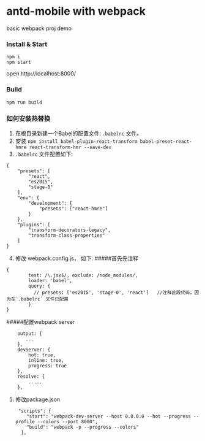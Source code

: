 # antd-mobile with webpack

basic webpack proj demo

### Install & Start

```shell
npm i
npm start
```

open http://localhost:8000/

### Build

```
npm run build
```


### 如何安装热替换
1) 在根目录新建一个Babel的配置文件:  `.babelrc` 文件。
2) 安装 `npm install babel-plugin-react-transform babel-preset-react-hmre react-transform-hmr --save-dev`
3) `.babelrc` 文件配置如下:
```
{
  	"presets": [
  		"react",
  		"es2015",
  	 	"stage-0"
  	],
	"env": {
		"development": {
			"presets": ["react-hmre"]
		}
	},
  	"plugins": [
        "transform-decorators-legacy",
        "transform-class-properties"
    ]
}
```

4) 修改 webpack.config.js， 如下:
    #####首先先注释
```
{
        test: /\.jsx$/, exclude: /node_modules/,
        loader: 'babel',
        query: {
          // presets: ['es2015', 'stage-0', 'react']   //注释此段代码，因为在`.babelrc` 文件已配置
        }
}
```
   #####配置webpack server
```
    output: {
       ...
    },
    devServer: {
        hot: true,
        inline: true,
        progress: true
    },
    resolve: {
        .....
    },
```

5) 修改package.json
   ```
    "scripts": {
       "start": "webpack-dev-server --host 0.0.0.0 --hot --progress --profile --colors --port 8000",
       "build": "webpack -p --progress --colors"
     },
   ```





